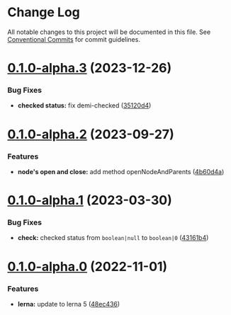 # Change Log

All notable changes to this project will be documented in this file.
See [Conventional Commits](https://conventionalcommits.org) for commit guidelines.

# [0.1.0-alpha.3](https://github.com/phphe/he-tree/compare/@he-tree/tree-utils@0.1.0-alpha.2...@he-tree/tree-utils@0.1.0-alpha.3) (2023-12-26)


### Bug Fixes

* **checked status:** fix demi-checked ([35120d4](https://github.com/phphe/he-tree/commit/35120d47dde8e47e0e5365971a0d0c85086be9b6))





# [0.1.0-alpha.2](https://github.com/phphe/he-tree/compare/@he-tree/tree-utils@0.1.0-alpha.1...@he-tree/tree-utils@0.1.0-alpha.2) (2023-09-27)


### Features

* **node's open and close:** add method openNodeAndParents ([4b60d4a](https://github.com/phphe/he-tree/commit/4b60d4a7950727f2f031ff35ff06d479d6388b47))





# [0.1.0-alpha.1](https://github.com/phphe/he-tree/compare/@he-tree/tree-utils@0.1.0-alpha.0...@he-tree/tree-utils@0.1.0-alpha.1) (2023-03-30)


### Bug Fixes

* **check:** checked status from `boolean|null` to `boolean|0` ([43161b4](https://github.com/phphe/he-tree/commit/43161b42e8e12b2a039da0ed2b51932628b73514))





# [0.1.0-alpha.0](https://github.com/phphe/he-tree/compare/@he-tree/tree-utils@0.0.3-alpha.0...@he-tree/tree-utils@0.1.0-alpha.0) (2022-11-01)


### Features

* **lerna:** update to lerna 5 ([48ec436](https://github.com/phphe/he-tree/commit/48ec436bbd398e6b90575f90131a50ded5cdf1fb))
